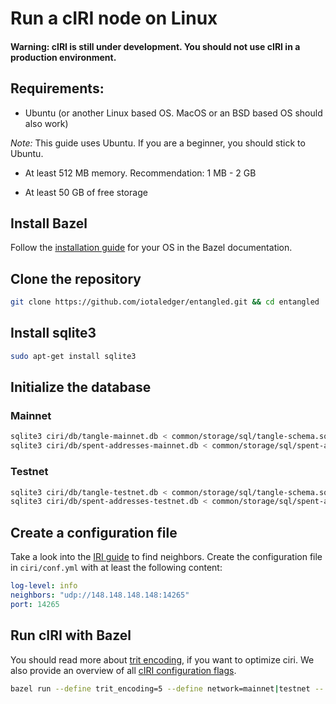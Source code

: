 # Run a cIRI node on Linux

#### Warning: cIRI is still under development. You should not use cIRI in a production environment.

## Requirements:

- Ubuntu (or another Linux based OS. MacOS or an BSD based OS should also work)

*_Note:_* This guide uses Ubuntu. If you are a beginner, you should stick to Ubuntu.

- At least 512 MB memory. Recommendation: 1 MB - 2 GB

- At least 50 GB of free storage

## Install Bazel

Follow the [installation guide](https://docs.bazel.build/versions/master/install.html) for your OS in the Bazel documentation.

## Clone the repository

```bash
git clone https://github.com/iotaledger/entangled.git && cd entangled
```

## Install sqlite3

```bash
sudo apt-get install sqlite3
```

## Initialize the database

### Mainnet
```bash
sqlite3 ciri/db/tangle-mainnet.db < common/storage/sql/tangle-schema.sql
sqlite3 ciri/db/spent-addresses-mainnet.db < common/storage/sql/spent-addresses-schema.sql
```

### Testnet

```bash
sqlite3 ciri/db/tangle-testnet.db < common/storage/sql/tangle-schema.sql
sqlite3 ciri/db/spent-addresses-testnet.db < common/storage/sql/spent-addresses-schema.sql
```

## Create a configuration file

Take a look into the [IRI guide](root://iri/0.1/how-to-guide/find-neighbor-iri-node.md) to find neighbors.
Create the configuration file in ``ciri/conf.yml`` with at least the following content:

```yaml
log-level: info
neighbors: "udp://148.148.148.148:14265"
port: 14265
```

## Run cIRI with Bazel

You should read more about [trit encoding](root://ciri/0.1/references/trit-encoding.md), if you want to optimize ciri.
We also provide an overview of all [cIRI configuration flags](root://ciri/0.1/references/ciri-configuration-options.md).

```bash
bazel run --define trit_encoding=5 --define network=mainnet|testnet -- ciri <configuration flags>
```